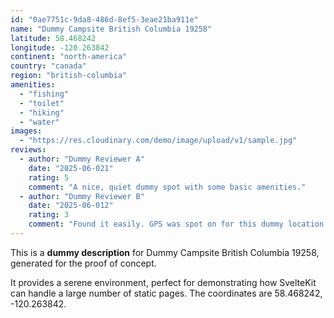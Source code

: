 ```yaml
---
id: "0ae7751c-9da8-486d-8ef5-3eae21ba911e"
name: "Dummy Campsite British Columbia 19258"
latitude: 58.468242
longitude: -120.263842
continent: "north-america"
country: "canada"
region: "british-columbia"
amenities:
  - "fishing"
  - "toilet"
  - "hiking"
  - "water"
images:
  - "https://res.cloudinary.com/demo/image/upload/v1/sample.jpg"
reviews:
  - author: "Dummy Reviewer A"
    date: "2025-06-021"
    rating: 5
    comment: "A nice, quiet dummy spot with some basic amenities."
  - author: "Dummy Reviewer B"
    date: "2025-06-012"
    rating: 3
    comment: "Found it easily. GPS was spot on for this dummy location."
---
```


This is a **dummy description** for Dummy Campsite British Columbia 19258, generated for the proof of concept.

It provides a serene environment, perfect for demonstrating how SvelteKit can handle a large number of static pages. The coordinates are 58.468242, -120.263842.
